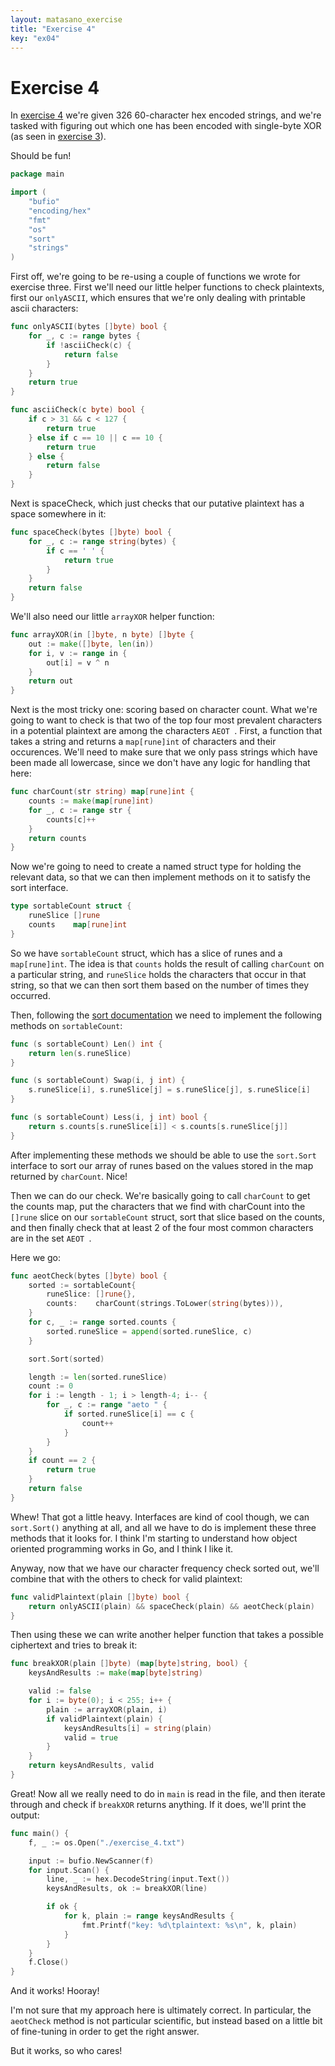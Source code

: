 ```yaml
---
layout: matasano_exercise
title: "Exercise 4"
key: "ex04"
---
```


# Exercise 4

In [exercise 4](http://cryptopals.com/sets/1/challenges/4) we're given
326 60-character hex encoded strings, and we're tasked with figuring out
which one has been encoded with single-byte XOR (as seen in [exercise 3](/matasano/ex03.html)).

Should be fun!

```go
package main

import (
	"bufio"
	"encoding/hex"
	"fmt"
	"os"
	"sort"
	"strings"
)
```


First off, we're going to be re-using a couple of functions we wrote
for exercise three. First we'll need our little helper functions to check
plaintexts, first our `onlyASCII`, which ensures that we're only dealing with
printable ascii characters:

```go
func onlyASCII(bytes []byte) bool {
	for _, c := range bytes {
		if !asciiCheck(c) {
			return false
		}
	}
	return true
}

func asciiCheck(c byte) bool {
	if c > 31 && c < 127 {
		return true
	} else if c == 10 || c == 10 {
		return true
	} else {
		return false
	}
}
```


Next is spaceCheck, which just checks that our putative plaintext has a space
somewhere in it:

```go
func spaceCheck(bytes []byte) bool {
	for _, c := range string(bytes) {
		if c == ' ' {
			return true
		}
	}
	return false
}
```


We'll also need our little `arrayXOR` helper function:

```go
func arrayXOR(in []byte, n byte) []byte {
	out := make([]byte, len(in))
	for i, v := range in {
		out[i] = v ^ n
	}
	return out
}
```


Next is the most tricky one: scoring based on character count. What we're going
to want to check is that two of the top four most prevalent characters in a potential
plaintext are among the characters `AEOT `. First, a function that takes a string and
returns a `map[rune]int` of characters and their occurences. We'll need to make
sure that we only pass strings which have been made all lowercase, since we don't
have any logic for handling that here:

```go
func charCount(str string) map[rune]int {
	counts := make(map[rune]int)
	for _, c := range str {
		counts[c]++
	}
	return counts
}
```


Now we're going to need to create a named struct type for holding the relevant
data, so that we can then implement methods on it to satisfy the sort interface.

```go
type sortableCount struct {
	runeSlice []rune
	counts    map[rune]int
}
```


So we have `sortableCount` struct, which has a slice of runes and a `map[rune]int`. The
idea is that `counts` holds the result of calling `charCount` on a particular string,
and `runeSlice` holds the characters that occur in that string, so that we can then
sort them based on the number of times they occurred.

Then, following the [sort documentation](https://golang.org/pkg/sort/) we need
to implement the following methods on `sortableCount`:

```go
func (s sortableCount) Len() int {
	return len(s.runeSlice)
}

func (s sortableCount) Swap(i, j int) {
	s.runeSlice[i], s.runeSlice[j] = s.runeSlice[j], s.runeSlice[i]
}

func (s sortableCount) Less(i, j int) bool {
	return s.counts[s.runeSlice[i]] < s.counts[s.runeSlice[j]]
}
```


After implementing these methods we should be able to use the `sort.Sort` interface
to sort our array of runes based on the values stored in the map returned by `charCount`.
Nice!

Then we can do our check. We're basically going to call `charCount` to get the counts
map, put the characters that we find with charCount into the `[]rune` slice on our
`sortableCount` struct, sort that slice based on the counts, and then finally check that
at least 2 of the four most common characters are in the set `AEOT `.

Here we go:

```go
func aeotCheck(bytes []byte) bool {
	sorted := sortableCount{
		runeSlice: []rune{},
		counts:    charCount(strings.ToLower(string(bytes))),
	}
	for c, _ := range sorted.counts {
		sorted.runeSlice = append(sorted.runeSlice, c)
	}

	sort.Sort(sorted)

	length := len(sorted.runeSlice)
	count := 0
	for i := length - 1; i > length-4; i-- {
		for _, c := range "aeto " {
			if sorted.runeSlice[i] == c {
				count++
			}
		}
	}
	if count == 2 {
		return true
	}
	return false
}
```


Whew! That got a little heavy. Interfaces are kind of cool though, we can `sort.Sort()`
anything at all, and all we have to do is implement these three methods that it looks
for. I think I'm starting to understand how object oriented programming works in Go,
and I think I like it.

Anyway, now that we have our character frequency check sorted out, we'll combine that
with the others to check for valid plaintext:

```go
func validPlaintext(plain []byte) bool {
	return onlyASCII(plain) && spaceCheck(plain) && aeotCheck(plain)
}
```


Then using these we can write another helper function that takes
a possible ciphertext and tries to break it:

```go
func breakXOR(plain []byte) (map[byte]string, bool) {
	keysAndResults := make(map[byte]string)

	valid := false
	for i := byte(0); i < 255; i++ {
		plain := arrayXOR(plain, i)
		if validPlaintext(plain) {
			keysAndResults[i] = string(plain)
			valid = true
		}
	}
	return keysAndResults, valid
}
```


Great! Now all we really need to do in `main` is read in the file,
and then iterate through and check if `breakXOR` returns anything. If
it does, we'll print the output:

```go
func main() {
	f, _ := os.Open("./exercise_4.txt")

	input := bufio.NewScanner(f)
	for input.Scan() {
		line, _ := hex.DecodeString(input.Text())
		keysAndResults, ok := breakXOR(line)

		if ok {
			for k, plain := range keysAndResults {
				fmt.Printf("key: %d\tplaintext: %s\n", k, plain)
			}
		}
	}
	f.Close()
}
```


And it works! Hooray!

I'm not sure that my approach here is ultimately correct. In particular,
the `aeotCheck` method is not particular scientific, but instead based on a
little bit of fine-tuning in order to get the right answer.

But it works, so who cares!
